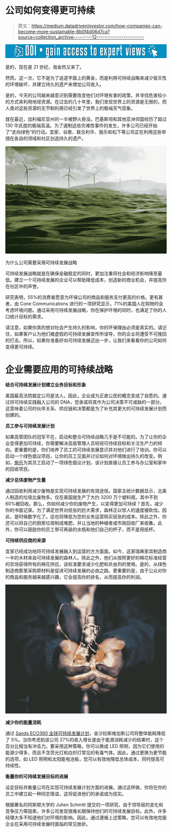 # 公司如何变得更可持续

> 原文：<https://medium.datadriveninvestor.com/how-companies-can-become-more-sustainable-8b0f4d06d7ca?source=collection_archive---------12----------------------->

[![](img/642337321fca6a8340b9532d1a9ba3c9.png)](http://www.track.datadriveninvestor.com/1B9E)

是的，现在是 21 世纪，淘金热又来了。

然而，这一次，它不是为了追逐字面上的黄金，而是利用可持续战略来减少毁灭性的环境破坏，并建立持久的遗产来增加公司收入。

是的，今天的公司越来越意识到需要改变他们对环境有害的政策，并寻找危害较小的方式来利用地球资源。在过去的几十年里，我们发现世界上的资源是无限的，而人类对这些资源的无节制利用已经引发了世界上的极端天气现象。

就在最近，加利福尼亚州的一半被野火吞没。巴基斯坦和其他亚洲邻国经历了超过 130 华氏度的极端高温。为了遏制这些灾难性事件的发生，许多公司已经开始了“走向绿色”的行动。宜家、谷歌、联合利华、施乐和松下等公司正在利用这些举措在各自的领域和社区创造持久的遗产。

![](img/1c0c096495fbb2a42792aa01c22c6de0.png)

为什么公司需要采用可持续发展战略

可持续发展战略就是在确保金融稳定的同时，更加注重将社会和经济影响降至最低。建立一个可持续发展的企业可以帮助降低成本，创造新的商业机会，并提高你在社区中的声誉。

研究表明，55%的消费者愿意为环保公司的商品和服务支付更高的价格。更有甚者，由 Cone Communications 进行的一项研究显示，71%的美国人在购物时会考虑环境问题。通过采用可持续发展战略，你在保护环境的同时，也满足了你的人口统计目标的需求。

请注意，如果你真的想对社会产生持久的影响，你的环保理由必须是真实的。请记住，如果客户认为他们被虚假的可持续发展宣传所误导，你的企业将遭受不可挽回的打击。所以，如果你准备好向可持续发展迈出一步，让我们来看看你的公司如何变得更可持续。

# 企业需要应用的可持续战略

**结合可持续发展计划建立业务目标和形象**

美国最高法院裁定公司是法人。因此，企业成为正直公民的概念变成了自愿的。通过将可持续实践融入公司的 DNA，您承诺将其作为公司决策不可或缺的一部分。这意味着公司的伙伴关系、供应链和决策都是为了补充其更大的可持续发展计划而创建的。

**员工参与可持续发展计划**

如果高管团队的冠军不在，启动和整合可持续战略几乎是不可能的。为了让你的企业变得更加可持续，你需要解决高层管理人员轻视可持续目标和关注生产力的倾向。更重要的是，你们培养了员工的可持续发展意识并对他们进行了培训。你可以启动一个绿色倡议项目，让你的员工见面并讨论如何对环境做出持久的改变。例如，[施乐](https://www.xerox.com/corporate-citizenship/2014/community-involvement/volunteer-programs/enus.html)为其员工启动了一项绿色倡议计划。该计划直接让员工参与办公室和家中的回收项目。

**减少总体废物产生量**

通过回收利用减少废物是实现可持续发展的有效途径。国家主统计数据显示，北美人制造的垃圾比废物多。仅在美国就生产了大约 3200 万个塑料瓶，其中不到 60%被回收。那么，你如何减少你的废物产生，以变得更加可持续？首先，减少你的书面记录。为了满足世界对纸张的巨大需求，森林正以惊人的速度被砍伐。因此，是时候数字化了。这也将降低为您的业务运营购买纸张的成本。除此之外，你还可以将自己的厨房垃圾制成堆肥，并让当地的种植者或市政回收厂来收集。此外，你可以鼓励你的员工带可再装的水瓶和他们自己的杯子，而不是用纸杯。

**可持续供应商的来源**

宜家已经成功地将可持续发展融入到运营的方方面面。如今，这家瑞典家具制造商一半的木材来自可持续发展的森林人。除此之外，他们从按照更好的棉花标准经营的农场获得所有的棉花供应，该标准要求减少化肥和杀虫剂的使用。是的，从绿色制造商那里采购原材料是促进可持续发展的必由之路。更重要的是，由于公众对你的商品和服务越来越感兴趣，它会提高你的排名，从而提高你的利润。

![](img/43459e34c0e23d8e37245a0dde69d4a2.png)

**减少你的能量消耗**

通过 [Sands ECO360 全球可持续发展计划](http://www.sands.com/sands-eco-360/our-strategy/)，金沙拉斯维加斯公司将整体能耗降低了 5%。当你考虑到该公司 27%的收入增长是由于能源消耗减少的结果时，这个百分比相当有冲击力。要采用这种策略，你可以换成 LED 照明，因为它们使用的能源少得多，而且不含荧光灯和白炽灯常见的有毒气体。因此，通过更换为更节能的选项，如 LED 照明和太阳能电池板，您可以有效地降低总体成本，同时提高可持续性。

**衡量你的可持续发展目标的进展**

设定目标并衡量公司在实现可持续发展计划方面的进展。通过这样做，你将在你的员工中建立起一种同志情谊，这将促进他们的承诺成为现实。

根据著名的阿斯顿大学的 Julien Schmitt 提交的一项研究，由于领导层的变化和竞争压力等因素，许多公司发现很难长期保持他们的可持续发展目标。此外，许多经理大多不知道他们对环境的影响。因此，通过遵循上述策略，您可以有效地克服企业在采用可持续发展时面临的常见挫折。